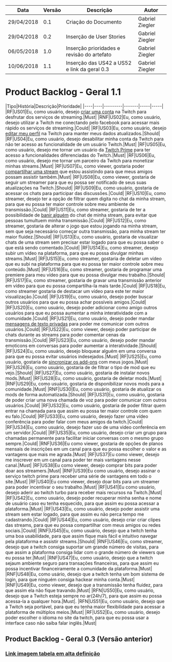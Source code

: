|Data|Versão|Descrição|Autor|
|----|------|---------|-----|
|29/04/2018|0.1|Criação do Documento |Gabriel Ziegler|
|29/04/2018|0.2|Inserção de User Stories |Gabriel Ziegler|
|06/05/2018|1.0|Inserção prioridades e revisão do artefato |Gabriel Ziegler|
|10/06/2018|1.1|Inserção das US42 a US52 e link da geral 0.3|Gabriel Ziegler|

# Product Backlog - Geral 1.1

|Tipo|História|Descrição|Prioridade|
|----|----|---------|-------|-----|-----|
|RF|US01|Eu, como usuário, desejo [criar uma conta](Cen%C3%A1rio-002) na Twitch para desfrutar dos serviços de streaming.|Must|
|RNF|US02|Eu, como usuário, desejo utilizar a Twitch me conectando pelo facebook para acessar mais rápido os serviços de streaming.|Could|
|RF|US03|Eu, como usuário, desejo [editar meu perfil](Cen%C3%A1rio-023) na Twitch para manter meus dados atualizados.|Should|
|RF|US04|Eu, como usuário, desejo desabilitar minha conta da Twitch para não ter acesso as funcionalidade de um usuário Twitch.|Must|
|RF|US05|Eu, como usuário, desejo me tornar um usuário da [Twitch Prime](Assinar-Twitch-Prime) para ter acesso a funcionalidades diferenciadas do Twitch.|Must|
|RF|US06|Eu, como usuário, desejo me tornar um parceiro da Twitch para monetizar minhas streams.|Must|
|RF|US07|Eu, como viewer, gostaria poder [compartilhar uma stream](Cen%C3%A1rio-030) que estou assistindo para que meus amigos possam assistir também.|Must|
|RF|US08|Eu, como viewer, gostaria de seguir um streamer para que eu possa ser notificado de seus suas atualizações na Twitch.|Should|
|RF|US09|Eu, como usuário, gostaria de acessar os chats para participar das discussões.|Could|
|RF|US10|Eu, como streamer, desejo ter a opção de filtrar quem digita no chat da minha stream, para que eu possa ter maior controle sobre meu ambiente de transmissão.|Could|
|RF|US11|Eu, como streamer, gostaria de ter a possibilidade de [banir alguém](Cen%C3%A1rio-027) do chat de minha stream, para evitar que pessoas tumultuem minha transmissão.|Could|
|RF|US12|Eu, como streamer, gostaria de alterar o jogo que estou jogando na minha stream, sem que seja necessário começar outra transmissão, para minha stream ter maior fluidez.|Should|
|RF|US13|Eu, como usuário, gostaria de visualizar chats de uma stream sem precisar estar logado para que eu possa saber o que está sendo comentado.|Could|
|RF|US14|Eu, como streamer, desejo subir um vídeo na plataforma, para que eu possa divulgar minhas streams.|Must|
|RF|US15|Eu, como streamer, gostaria de deletar um vídeo que eu subi na plataforma para que eu possa ter maior controle sobre meu conteúdo.|Must|
|RF|US16|Eu, como streamer, gostaria de programar uma premiere para meu vídeo para que eu possa divulgar meu trabalho.|Should|
|RF|US17|Eu, como streamer, gostaria de gravar uma transmissão anterior em vídeo para que eu possa compartilha-la mais tarde.|Could|
|RF|US18|Eu, como streamer gostaria de destacar um vídeo para este ter maior visualização.|Could|
|RF|US19|Eu, como usuário, desejo poder buscar outros usuários para que eu possa achar possíveis amigos.|Could|
|RF|US20|Eu, como usuário, desejo poder adicionar como amigo outros usuários para que eu possa aumentar a minha interatividade com a comunidade.|Could|
|RF|US21|Eu, como usuário, desejo poder mandar [mensagens de texto privadas](Mensagens-Privadas) para poder me comunicar com outros usuários.|Could|
|RF|US22|Eu, como viewer, desejo poder participar de chats durante as streams para poder comentar cenas da transmissão.|Could|
|RF|US23|Eu, como usuário, desejo poder mandar emoticons em conversas para poder aumentar a interatividade.|Should|
|RF|US24|Eu, como usuário, desejo bloquear alguém em uma conversa para que eu possa evitar usuários indesejados.|Must|
|RF|US25|Eu, como usuário, gostaria de [sincronizar os add-ons](Adi%C3%A7%C3%A3o-de-Add-ons-em-Jogos) com meus jogos.|Must|
|RF|US26|Eu, como usuário, gostaria de de filtrar o tipo de mod que eu vejo.|Should|
|RF|US27|Eu, como usuário, gostaria de instalar novos mods.|Must|
|RF|US28|Eu, como usuário, gostaria de deletar mods.|Must|
|RNF|US29|Eu, como usuário, gostaria de disponibilizar novos mods para a comunidade.|Must|
|RNF|US30|Eu, como usuário, gostaria de atualizar os mods de forma automatizada.|Should|
|RF|US31|Eu, como usuário, gostaria de poder criar uma nova chamada de voz para poder comunicar com outros usuários.|Could|
|RF|US32|Eu, como usuário, gostaria de poder filtrar quem entrar na chamada para que assim eu possa ter maior controle com quem eu falo.|Could|
|RF|US33|Eu, como usuário, desejo fazer uma vídeo conferência para poder falar com meus amigos da twitch.|Could|
|RF|US34|Eu, como usuário, desejo fazer uso de uma video  conferência em um servidor.|Could|
|RF|US35|Eu, como usuário, desejo criar um grupo para chamadas permanente para  facilitar iniciar conversas com o mesmo grupo sempre.|Could|
|RNF|US36|Eu como viewer, gostaria de opções de planos mensais de inscrições em um canal para que eu possa escolher o valor e as vantagens que mais me agrada.|Must|
|RF|US37|Eu como viewer, desejo me inscrever em um canal para poder ter mais vantagens nesse canal.|Must|
|RF|US38|Eu como viewer, desejo comprar bits para poder doar aos streamers.|Must|
|RNF|US39|Eu como usuário, desejo assinar o serviço twitch prime para receber uma série de vantagens em todo o site.|Must|
|RF|US40|Eu como viewer, desejo doar bits para um streamer para poder incentivar o seu trabalho.|Must|
|RF|US41|Eu como usuário, desejo aderir ao twitch turbo para receber mais recursos na Twitch.|Must|
|RF|US42|Eu, como usuário, desejo poder recuperar minha senha e nome de usuário caso eu tenha esquecido, para que assim eu possa acessar a plataforma.|Must|
|RF|US43|Eu, como usuário, desejo poder assistir uma stream sem estar logado, para que assim eu não perca tempo me cadastrando.|Could|
|RF|US44|Eu, como usuário, desejo criar criar clipes das streams, para que eu possa compartilhar com meus amigos ou redes sociais.|Could|
|RNF|US45|Eu, como usuário, desejo que a twitch tenha uma boa usabilidade, para que assim fique mais fácil e intuitivo navegar pela plataforma e assistir streams.|Should|
|RNF|US46|Eu, como streamer, desejo que a twitch consiga suportar um grande número de visitas, para que assim a plataforma consiga lidar com o grande número de viewers que eu possa ter.|Must|
|RNF|US47|Eu, como usuário, desejo que a twitch sejaum ambiente seguro para transações financeiras, para que assim eu possa incentivar financeiramente a comunidade da plataforma.|Must|
|RNF|US48|Eu, como usário, desejo que a twitch tenha um bom sistema de login, para que ninguém consiga hackear minha conta.|Must|
|RNF|US49|Eu, como viewer, desejo que a transmissão tenha fluídez, para que assim ela não fique travando.|Must|
|RFN|US50|Eu, como usuário, desejo que a Twitch esteja sempre no ar(24h/7), para que assim eu possa acessa-la a qualquer hora.|Must|.
|RFN|US51|Eu, como usuário, desejo que a Twitch seja portável, para que eu tenha maior flexibilidade para acessar a plataforma de múltiplos meios.|Must|
|RF|US52|Eu, como usuário, desejo poder escolher o idioma no site da twitch, para que eu possa usar a interface caso não saiba falar inglês.|Must|

## Product Backlog - Geral 0.3 (Versão anterior)

### [Link imagem tabela em alta definição](https://raw.githubusercontent.com/wiki/gabrielziegler3/Requisitos-2018-1/images/Tabela_Geral_Product_Backlog.jpg)
